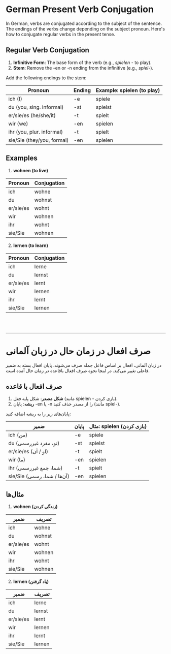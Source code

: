 # German Present Verb Conjugation

In German, verbs are conjugated according to the subject of the sentence. The endings of the verbs change depending on the subject pronoun. Here's how to conjugate regular verbs in the present tense.

## Regular Verb Conjugation

1. **Infinitive Form**: The base form of the verb (e.g., *spielen* - to play).
2. **Stem**: Remove the -en or -n ending from the infinitive (e.g., *spiel-*).

Add the following endings to the stem:

| Pronoun       | Ending  | Example: spielen (to play) |
|---------------|---------|----------------------------|
| ich (I)       | -e      | spiele                     |
| du (you, sing. informal)  | -st     | spielst                    |
| er/sie/es (he/she/it)   | -t      | spielt                     |
| wir (we)      | -en     | spielen                    |
| ihr (you, plur. informal)| -t      | spielt                     |
| sie/Sie (they/you, formal) | -en     | spielen                    |

## Examples

1. **wohnen (to live)**

| Pronoun | Conjugation |
|---------|-------------|
| ich     | wohne       |
| du      | wohnst      |
| er/sie/es | wohnt      |
| wir     | wohnen      |
| ihr     | wohnt       |
| sie/Sie | wohnen      |

2. **lernen (to learn)**

| Pronoun | Conjugation |
|---------|-------------|
| ich     | lerne       |
| du      | lernst      |
| er/sie/es | lernt      |
| wir     | lernen      |
| ihr     | lernt       |
| sie/Sie | lernen      |

<br>
<br>

----------------------

# صرف افعال در زمان حال در زبان آلمانی

در زبان آلمانی، افعال بر اساس فاعل جمله صرف می‌شوند. پایان افعال بسته به ضمیر فاعلی تغییر می‌کند. در اینجا نحوه صرف افعال باقاعده در زمان حال آمده است.

## صرف افعال با قاعده
1. **شکل مصدر**: شکل پایه فعل (مانند spielen - بازی کردن).
2. **ریشه**: پایان -en یا -n را از مصدر حذف کنید (مانند spiel-).

پایان‌های زیر را به ریشه اضافه کنید:

| ضمیر        | پایان  | مثال: spielen (بازی کردن) |
|-------------|---------|----------------------------|
| ich (من)    | -e      | spiele                     |
| du (تو، مفرد غیررسمی) | -st     | spielst                    |
| er/sie/es (او / آن)  | -t      | spielt                     |
| wir (ما)    | -en     | spielen                    |
| ihr (شما، جمع غیررسمی) | -t      | spielt                     |
| sie/Sie (آن‌ها / شما، رسمی) | -en     | spielen                    |

## مثال‌ها

1. **wohnen (زندگی کردن)**

| ضمیر | تصریف   |
|------|---------|
| ich  | wohne   |
| du   | wohnst  |
| er/sie/es | wohnt  |
| wir  | wohnen  |
| ihr  | wohnt   |
| sie/Sie | wohnen  |

2. **lernen (یاد گرفتن)**

| ضمیر | تصریف   |
|------|---------|
| ich  | lerne   |
| du   | lernst  |
| er/sie/es | lernt  |
| wir  | lernen  |
| ihr  | lernt   |
| sie/Sie | lernen  |
